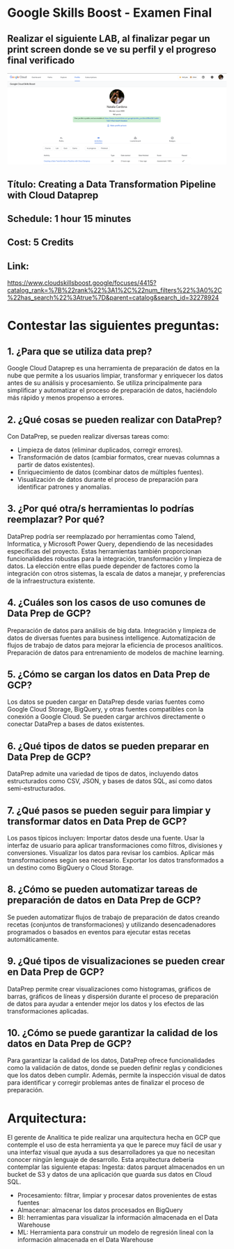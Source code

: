 # Google Skills Boost - Examen Final

## Realizar el siguiente LAB, al finalizar pegar un print screen donde se ve su perfil y el progreso final verificado

![Lab:](https://github.com/natacardona/EDVai/blob/main/FinalTest/NumberThree/Files/LabDataPrep.png)

## Título: Creating a Data Transformation Pipeline with Cloud Dataprep
## Schedule: 1 hour 15 minutes
## Cost: 5 Credits
## Link:
https://www.cloudskillsboost.google/focuses/4415?catalog_rank=%7B%22rank%22%3A1%2C%22num_filters%22%3A0%2C%22has_search%22%3Atrue%7D&parent=catalog&search_id=32278924


# Contestar las siguientes preguntas:

## 1. ¿Para que se utiliza data prep?
<p>Google Cloud Dataprep es una herramienta de preparación de datos en la nube que permite a los usuarios limpiar, transformar y enriquecer los datos antes de su análisis y procesamiento. Se utiliza principalmente para simplificar y automatizar el proceso de preparación de datos, haciéndolo más rápido y menos propenso a errores.</p>

## 2. ¿Qué cosas se pueden realizar con DataPrep?
<p> Con DataPrep, se pueden realizar diversas tareas como:

- Limpieza de datos (eliminar duplicados, corregir errores).
- Transformación de datos (cambiar formatos, crear nuevas columnas a partir de datos existentes).
- Enriquecimiento de datos (combinar datos de múltiples fuentes).
- Visualización de datos durante el proceso de preparación para identificar patrones y anomalías.</p>

## 3. ¿Por qué otra/s herramientas lo podrías reemplazar? Por qué?
<p> DataPrep podría ser reemplazado por herramientas como Talend, Informatica, y Microsoft Power Query, dependiendo de las necesidades específicas del proyecto. Estas herramientas también proporcionan funcionalidades robustas para la integración, transformación y limpieza de datos. La elección entre ellas puede depender de factores como la integración con otros sistemas, la escala de datos a manejar, y preferencias de la infraestructura existente. </p>

## 4. ¿Cuáles son los casos de uso comunes de Data Prep de GCP?
<p> Preparación de datos para análisis de big data.
Integración y limpieza de datos de diversas fuentes para business intelligence.
Automatización de flujos de trabajo de datos para mejorar la eficiencia de procesos analíticos.
Preparación de datos para entrenamiento de modelos de machine learning.</p>

## 5. ¿Cómo se cargan los datos en Data Prep de GCP?
<p> Los datos se pueden cargar en DataPrep desde varias fuentes como Google Cloud Storage, BigQuery, y otras fuentes compatibles con la conexión a Google Cloud. Se pueden cargar archivos directamente o conectar DataPrep a bases de datos existentes.</p>

## 6. ¿Qué tipos de datos se pueden preparar en Data Prep de GCP?
<p> DataPrep admite una variedad de tipos de datos, incluyendo datos estructurados como CSV, JSON, y bases de datos SQL, así como datos semi-estructurados.</p>

## 7. ¿Qué pasos se pueden seguir para limpiar y transformar datos en Data Prep de GCP?
<p> Los pasos típicos incluyen:
Importar datos desde una fuente.
Usar la interfaz de usuario para aplicar transformaciones como filtros, divisiones y conversiones.
Visualizar los datos para revisar los cambios.
Aplicar más transformaciones según sea necesario.
Exportar los datos transformados a un destino como BigQuery o Cloud Storage.
</p>

## 8. ¿Cómo se pueden automatizar tareas de preparación de datos en Data Prep de GCP?
<p> Se pueden automatizar flujos de trabajo de preparación de datos creando recetas (conjuntos de transformaciones) y utilizando desencadenadores programados o basados en eventos para ejecutar estas recetas automáticamente.</p>

## 9. ¿Qué tipos de visualizaciones se pueden crear en Data Prep de GCP?
<p>DataPrep permite crear visualizaciones como histogramas, gráficos de barras, gráficos de líneas y dispersión durante el proceso de preparación de datos para ayudar a entender mejor los datos y los efectos de las transformaciones aplicadas. </p>

## 10. ¿Cómo se puede garantizar la calidad de los datos en Data Prep de GCP?
<p>Para garantizar la calidad de los datos, DataPrep ofrece funcionalidades como la validación de datos, donde se pueden definir reglas y condiciones que los datos deben cumplir. Además, permite la inspección visual de datos para identificar y corregir problemas antes de finalizar el proceso de preparación. </p>


# Arquitectura:
<p> El gerente de Analitica te pide realizar una arquitectura hecha en GCP que contemple el uso de
esta herramienta ya que le parece muy fácil de usar y una interfaz visual que ayuda a sus
desarrolladores ya que no necesitan conocer ningún lenguaje de desarrollo.
Esta arquitectura debería contemplar las siguiente etapas:
Ingesta: datos parquet almacenados en un bucket de S3 y datos de una aplicación que guarda
sus datos en Cloud SQL.</p>

- Procesamiento: filtrar, limpiar y procesar datos provenientes de estas fuentes
- Almacenar: almacenar los datos procesados en BigQuery
- BI: herramientas para visualizar la información almacenada en el Data Warehouse
- ML: Herramienta para construir un modelo de regresión lineal con la información almacenada
en el Data Warehouse
